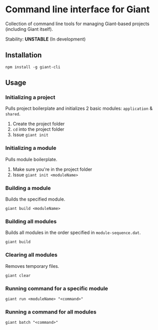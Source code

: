 Command line interface for Giant
================================

Collection of command line tools for managing Giant-based projects (including Giant itself).

Stability: **UNSTABLE** (In development)

Installation
------------

    npm install -g giant-cli

Usage
-----

### Initializing a project

Pulls project boilerplate and initializes 2 basic modules: `application` & `shared`.

1. Create the project folder
2. `cd` into the project folder
3. Issue `giant init`

### Initializing a module

Pulls module boilerplate.

1. Make sure you're in the project folder
2. Issue `giant init <moduleName>`

### Building a module

Builds the specified module.

    giant build <moduleName>
    
### Building all modules

Builds all modules in the order specified in `module-sequence.dat`.

    giant build

### Clearing all modules

Removes temporary files.

    giant clear
    
### Running command for a specific module

    giant run <moduleName> "<command>"
    
### Running a command for all modules

    giant batch "<command>"
